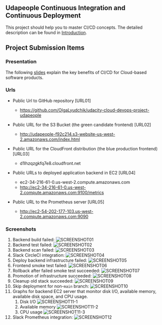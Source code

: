 ## Udapeople Continuous Integration and Continuous Deployment

This project should help you to master CI/CD concepts. The detailed description can be found in [Introduction](instructions/Instructions.md).

## Project Submission Items
### Presentation
The following [slides](./presentation.pdf) explain the key benefits of CI/CD for Cloud-based software products.

### Urls
- Public Url to GitHub repository [URL01]
  - https://github.com/OlgaLyudchik/udacity-cloud-devops-project-udapeople

- Public URL for the S3 Bucket (the green candidate frontend) [URL02]
  - http://udapeople-f92c214.s3-website-us-west-2.amazonaws.com/index.html

- Public URL for the CloudFront distribution (the blue production frontend) [URL03]
  - d1lhzqzgkfq7e8.cloudfront.net

- Public URLs to deployed application backend in EC2 [URL04]
  - ec2-34-216-61-0.us-west-2.compute.amazonaws.com
  - http://ec2-34-216-61-0.us-west-2.compute.amazonaws.com:9100/metrics

- Public URL to the Prometheus server [URL05]
  - http://ec2-54-202-177-103.us-west-2.compute.amazonaws.com:9090

### Screenshots
1. Backend build failed: ![SCREENSHOT01](screenshots/[S01]_backend_build_failed.png)
2. Backend test failed: ![SCREENSHOT02](screenshots/[S02]_backend_test_failed.png)
3. Backend scan failed: ![SCREENSHOT03](screenshots/[S03]_scan_backend_failed.png)
4. Slack CircleCI integration: ![SCREENSHOT04](screenshots/[S04]_slack_alert_integration.png)
5. Deploy backend infrastructure failed: ![SCREENSHOT05](screenshots/[S05]_deploy_backend_failed.png)
6. Frontend smoke test failed: ![SCREENSHOT06](screenshots/[S06]_frontend_smoke_test_failed.png)
7. Rollback after failed smoke test succeeded: ![SCREENSHOT07](screenshots/[S07]_rollback_after_failed_smoke_test.png)
8. Promotion of infrastructure succeeded: ![SCREENSHOT08](screenshots/[S08]_update_cloudfront_succeeded.png)
9. Cleanup old stack succeeded: ![SCREENSHOT09](screenshots/[S09]_cleaup_old_stack_succeeded.png)
10. Skip deployment for non-`main` branch: ![SCREENSHOT10](screenshots/[S10]_skip_deployment_for_non-main_branch.png)
11. Graphs for backend EC2 server that monitor disk I/O, available memory, available disk space, and CPU usage.
    1. Disk I/O ![SCREENSHOT11-1](screenshots/[S11-1]_monitoring_disk_io.png)
    2. Available memory ![SCREENSHOT11-2](screenshots/[S11-2]_monitoring_available_memory.png)
    3. CPU usage ![SCREENSHOT11-3](screenshots/[S11-3]_monitoring_cpu_usage.png)
12. Slack Prometheus integration: ![SCREENSHOT12](screenshots/[S12]_slack_prometheus_integration.png)
